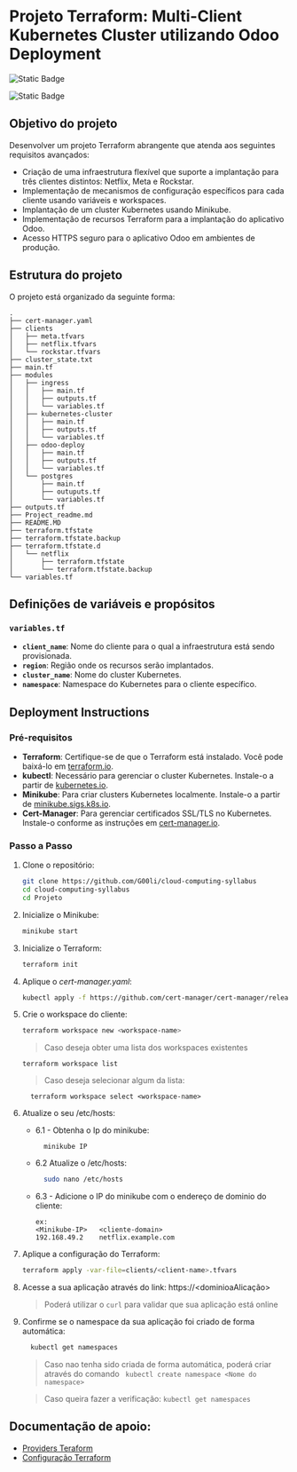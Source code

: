 # Projeto Terraform: Multi-Client Kubernetes Cluster utilizando Odoo Deployment

![Static Badge](https://img.shields.io/badge/ETIC-Cloud%20Computing-blue?style=flat-square&label=ETIC&labelColor=purple&color=blue)

![Static Badge](https://img.shields.io/badge/Status-Completo-green?style=flat-square&label=Status&labelColor=Gray&color=green)


## Objetivo do projeto

Desenvolver um projeto Terraform abrangente que atenda aos seguintes requisitos avançados:

- Criação de uma infraestrutura flexível que suporte a implantação para três clientes distintos: Netflix, Meta e Rockstar.
- Implementação de mecanismos de configuração específicos para cada cliente usando variáveis e workspaces.
- Implantação de um cluster Kubernetes usando Minikube.
- Implementação de recursos Terraform para a implantação do aplicativo Odoo.
- Acesso HTTPS seguro para o aplicativo Odoo em ambientes de produção.

## Estrutura do projeto

O projeto está organizado da seguinte forma:
`````
.
├── cert-manager.yaml
├── clients
│   ├── meta.tfvars
│   ├── netflix.tfvars
│   └── rockstar.tfvars
├── cluster_state.txt
├── main.tf
├── modules
│   ├── ingress
│   │   ├── main.tf
│   │   ├── outputs.tf
│   │   └── variables.tf
│   ├── kubernetes-cluster
│   │   ├── main.tf
│   │   ├── outputs.tf
│   │   └── variables.tf
│   ├── odoo-deploy
│   │   ├── main.tf
│   │   ├── outputs.tf
│   │   └── variables.tf
│   └── postgres
│       ├── main.tf
│       ├── outuputs.tf
│       └── variables.tf
├── outputs.tf
├── Project_readme.md
├── README.MD
├── terraform.tfstate
├── terraform.tfstate.backup
├── terraform.tfstate.d
│   └── netflix
│       ├── terraform.tfstate
│       └── terraform.tfstate.backup
└── variables.tf
`````

## Definições de variáveis e propósitos

### `variables.tf`

- **`client_name`**: Nome do cliente para o qual a infraestrutura está sendo provisionada.
- **`region`**: Região onde os recursos serão implantados.
- **`cluster_name`**: Nome do cluster Kubernetes.
- **`namespace`**: Namespace do Kubernetes para o cliente específico.

## Deployment Instructions

### Pré-requisitos

- **Terraform**: Certifique-se de que o Terraform está instalado. Você pode baixá-lo em [terraform.io](https://www.terraform.io/downloads.html).
- **kubectl**: Necessário para gerenciar o cluster Kubernetes. Instale-o a partir de [kubernetes.io](https://kubernetes.io/docs/tasks/tools/install-kubectl/).
- **Minikube**: Para criar clusters Kubernetes localmente. Instale-o a partir de [minikube.sigs.k8s.io](https://minikube.sigs.k8s.io/docs/start/).
- **Cert-Manager**: Para gerenciar certificados SSL/TLS no Kubernetes. Instale-o conforme as instruções em [cert-manager.io](https://cert-manager.io/docs/installation/).

### Passo a Passo

1. Clone o repositório:
    ```sh
    git clone https://github.com/G00li/cloud-computing-syllabus
    cd cloud-computing-syllabus
    cd Projeto
    ```
2. Inicialize o Minikube: 
    ```bash 
    minikube start
    ```
3. Inicialize o Terraform:
    ```sh
    terraform init
    ```
4. Aplique o *cert-manager.yaml*:
    ````bash
    kubectl apply -f https://github.com/cert-manager/cert-manager/releases/latest/download/cert-manager.yaml
    ````

5. Crie o workspace do cliente:
    ```sh
    terraform workspace new <workspace-name>
    ```
    > Caso deseja obter uma lista dos workspaces existentes
    
      ```
      terraform workspace list
      ```
    
    > Caso deseja selecionar algum da lista: 
      ````
        terraform workspace select <workspace-name>

6. Atualize o seu /etc/hosts: 
  
   - 6.1 - Obtenha o Ip do minikube: 
      ````
        minikube IP 
      `````
    - 6.2 Atualize o /etc/hosts: 
      ```bash
        sudo nano /etc/hosts
      ```
    - 6.3 - Adicione o IP do minikube com o endereço de dominio do cliente: 
      ````
      ex: 
      <Minikube-IP>   <cliente-domain>
      192.168.49.2    netflix.example.com
      ````
7. Aplique a configuração do Terraform:
    ```sh
    terraform apply -var-file=clients/<client-name>.tfvars
    ```

8. Acesse a sua aplicação através do link: https://<dominioaAlicação>
    > Poderá utilizar o ```curl``` para validar que sua aplicação está online

9. Confirme se o namespace da sua aplicação foi criado de forma automática: 
    ```bash
      kubectl get namespaces
      ````
    > Caso nao tenha sido criada de forma automática, poderá criar através do comando ``` kubectl create namespace <Nome do namespace>```
    
    > Caso queira fazer a verificação: ```kubectl get namespaces```


## Documentação de apoio: 
- [Providers Teraform](https://registry.terraform.io/browse/providers)
- [Configuração Terraform](https://developer.hashicorp.com/terraform/language)
